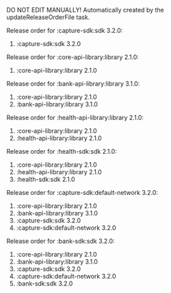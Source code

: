 DO NOT EDIT MANUALLY!
Automatically created by the updateReleaseOrderFile task.

Release order for :capture-sdk:sdk 3.2.0:
 1. :capture-sdk:sdk 3.2.0

Release order for :core-api-library:library 2.1.0:
 1. :core-api-library:library 2.1.0

Release order for :bank-api-library:library 3.1.0:
 1. :core-api-library:library 2.1.0
 2. :bank-api-library:library 3.1.0

Release order for :health-api-library:library 2.1.0:
 1. :core-api-library:library 2.1.0
 2. :health-api-library:library 2.1.0

Release order for :health-sdk:sdk 2.1.0:
 1. :core-api-library:library 2.1.0
 2. :health-api-library:library 2.1.0
 3. :health-sdk:sdk 2.1.0

Release order for :capture-sdk:default-network 3.2.0:
 1. :core-api-library:library 2.1.0
 2. :bank-api-library:library 3.1.0
 3. :capture-sdk:sdk 3.2.0
 4. :capture-sdk:default-network 3.2.0

Release order for :bank-sdk:sdk 3.2.0:
 1. :core-api-library:library 2.1.0
 2. :bank-api-library:library 3.1.0
 3. :capture-sdk:sdk 3.2.0
 4. :capture-sdk:default-network 3.2.0
 5. :bank-sdk:sdk 3.2.0

